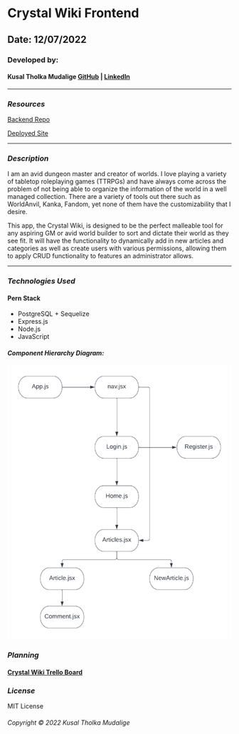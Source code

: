 # Crystal Wiki Frontend

## Date: 12/07/2022

### Developed by:

#### Kusal Tholka Mudalige [GitHub](https://github.com/aizealawin) | [LinkedIn](https://www.linkedin.com/in/ktmudalige/)

---

### **_Resources_**

[Backend Repo](https://github.com/aizealawin/Crystal-Wiki-Backend)

[Deployed Site](https://crystal-wiki-frontend-production.up.railway.app/)

---

### **_Description_**

I am an avid dungeon master and creator of worlds. I love playing a variety of tabletop roleplaying games (TTRPGs) and have always come across the problem of not being able to organize the information of the world in a well managed collection. There are a variety of tools out there such as WorldAnvil, Kanka, Fandom, yet none of them have the customizability that I desire.

This app, the Crystal Wiki, is designed to be the perfect malleable tool for any aspiring GM or avid world builder to sort and dictate their world as they see fit. It will have the functionality to dynamically add in new articles and categories as well as create users with various permissions, allowing them to apply CRUD functionality to features an administrator allows.

---

### **_Technologies Used_**

#### Pern Stack

- PostgreSQL + Sequelize
- Express.js
- Node.js
- JavaScript

#### **_Component Hierarchy Diagram:_**

![Component Hierarchy Diagram](./public/Crystal%20CHD.png 'Component Hierarchy Diagram')

### **_Planning_**

#### [Crystal Wiki Trello Board](https://trello.com/b/YmmK91N3/crystal-pern-stack)

### **_License_**

MIT License

###### Copyright &copy; 2022 Kusal Tholka Mudalige
